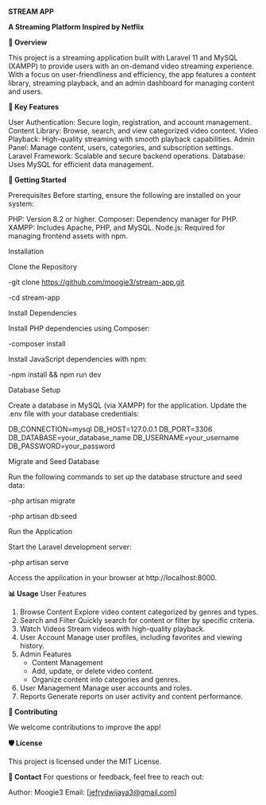 **STREAM APP**

**A Streaming Platform Inspired by Netflix**



**📖 Overview**

This project is a streaming application built with Laravel 11 and MySQL (XAMPP) to provide users with an on-demand video streaming experience. With a focus on user-friendliness and efficiency, the app features a content library, streaming playback, and an admin dashboard for managing content and users.



**🌟 Key Features**

User Authentication: Secure login, registration, and account management.
Content Library: Browse, search, and view categorized video content.
Video Playback: High-quality streaming with smooth playback capabilities.
Admin Panel: Manage content, users, categories, and subscription settings.
Laravel Framework: Scalable and secure backend operations.
Database: Uses MySQL for efficient data management.


**🚀 Getting Started**


Prerequisites
Before starting, ensure the following are installed on your system:

PHP: Version 8.2 or higher.
Composer: Dependency manager for PHP.
XAMPP: Includes Apache, PHP, and MySQL.
Node.js: Required for managing frontend assets with npm.

Installation

Clone the Repository

-git clone https://github.com/moogie3/stream-app.git

-cd stream-app

Install Dependencies

Install PHP dependencies using Composer:

-composer install

Install JavaScript dependencies with npm:

-npm install && npm run dev

Database Setup

Create a database in MySQL (via XAMPP) for the application.
Update the .env file with your database credentials:

DB_CONNECTION=mysql
DB_HOST=127.0.0.1
DB_PORT=3306
DB_DATABASE=your_database_name
DB_USERNAME=your_username
DB_PASSWORD=your_password

Migrate and Seed Database

Run the following commands to set up the database structure and seed data:

-php artisan migrate

-php artisan db:seed

Run the Application

Start the Laravel development server:

-php artisan serve

Access the application in your browser at http://localhost:8000.



**📊 Usage**
User Features
1. Browse Content
   Explore video content categorized by genres and types.
2. Search and Filter
   Quickly search for content or filter by specific criteria.
3. Watch Videos
   Stream videos with high-quality playback.
4. User Account
   Manage user profiles, including favorites and viewing history.
5. Admin Features
   - Content Management
   - Add, update, or delete video content.
   - Organize content into categories and genres.
6. User Management
   Manage user accounts and roles.
7. Reports
   Generate reports on user activity and content performance.


**🤝 Contributing**

We welcome contributions to improve the app!


**🛡️ License**

This project is licensed under the MIT License.

**📧 Contact**
For questions or feedback, feel free to reach out:

Author: Moogie3
Email: [jefrydwijaya3@gmail.com]
